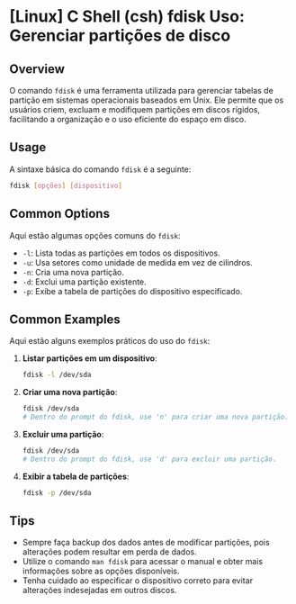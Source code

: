 # [Linux] C Shell (csh) fdisk Uso: Gerenciar partições de disco

## Overview
O comando `fdisk` é uma ferramenta utilizada para gerenciar tabelas de partição em sistemas operacionais baseados em Unix. Ele permite que os usuários criem, excluam e modifiquem partições em discos rígidos, facilitando a organização e o uso eficiente do espaço em disco.

## Usage
A sintaxe básica do comando `fdisk` é a seguinte:

```bash
fdisk [opções] [dispositivo]
```

## Common Options
Aqui estão algumas opções comuns do `fdisk`:

- `-l`: Lista todas as partições em todos os dispositivos.
- `-u`: Usa setores como unidade de medida em vez de cilindros.
- `-n`: Cria uma nova partição.
- `-d`: Exclui uma partição existente.
- `-p`: Exibe a tabela de partições do dispositivo especificado.

## Common Examples
Aqui estão alguns exemplos práticos do uso do `fdisk`:

1. **Listar partições em um dispositivo**:
   ```bash
   fdisk -l /dev/sda
   ```

2. **Criar uma nova partição**:
   ```bash
   fdisk /dev/sda
   # Dentro do prompt do fdisk, use 'n' para criar uma nova partição.
   ```

3. **Excluir uma partição**:
   ```bash
   fdisk /dev/sda
   # Dentro do prompt do fdisk, use 'd' para excluir uma partição.
   ```

4. **Exibir a tabela de partições**:
   ```bash
   fdisk -p /dev/sda
   ```

## Tips
- Sempre faça backup dos dados antes de modificar partições, pois alterações podem resultar em perda de dados.
- Utilize o comando `man fdisk` para acessar o manual e obter mais informações sobre as opções disponíveis.
- Tenha cuidado ao especificar o dispositivo correto para evitar alterações indesejadas em outros discos.